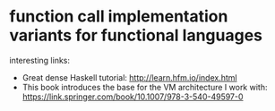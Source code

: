 function call implementation variants for functional languages
==============================================================

interesting links:

* Great dense Haskell tutorial: http://learn.hfm.io/index.html
* This book introduces the base for the VM architecture I work with: https://link.springer.com/book/10.1007/978-3-540-49597-0
